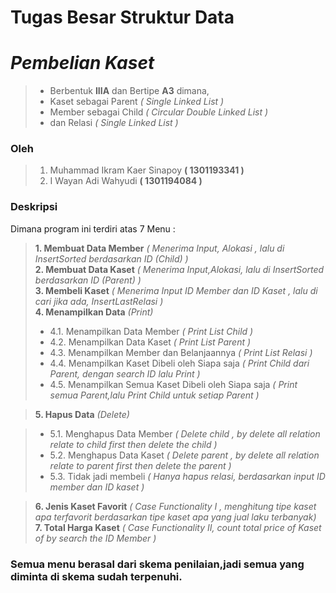 # Tugas Besar Struktur Data 

# ***Pembelian Kaset***
>- Berbentuk **IIIA** dan Bertipe **A3** dimana,
>- Kaset sebagai Parent *( Single Linked List )* 
>- Member sebagai Child *( Circular Double Linked List )*
>- dan Relasi *( Single Linked List )*

### Oleh 

>1. Muhammad Ikram Kaer Sinapoy **( 1301193341 )**
>2. I Wayan Adi Wahyudi **( 1301194084 )**

### Deskripsi

Dimana program ini terdiri atas 7 Menu :<br>

>**1. Membuat Data Member** _( Menerima Input, Alokasi , lalu di InsertSorted berdasarkan ID (Child) )_<br>
>**2. Membuat Data Kaset** _( Menerima Input,Alokasi, lalu di InsertSorted berdasarkan ID (Parent) )_<br>
>**3. Membeli Kaset** _( Menerima Input ID Member dan ID Kaset , lalu di cari jika ada, InsertLastRelasi )_<br>
>**4. Menampilkan Data** _(Print)_ 
>- 4.1. Menampilkan Data Member *( Print List Child )*
>- 4.2. Menampilkan Data Kaset *( Print List Parent )*
>- 4.3. Menampilkan Member dan Belanjaannya *( Print List Relasi )*
>- 4.4. Menampilkan Kaset Dibeli oleh Siapa saja *( Print Child dari Parent, dengan search ID lalu Print )* 
>- 4.5. Menampilkan Semua Kaset Dibeli oleh Siapa saja *( Print semua Parent,lalu Print Child untuk setiap Parent )* 

>**5. Hapus Data** *(Delete)* 

>- 5.1. Menghapus Data Member _( Delete child , by delete all relation relate to child first then delete the child )_
>- 5.2. Menghapus Data Kaset _( Delete parent , by delete all relation relate to parent first then delete the parent )_
>- 5.3. Tidak jadi membeli _( Hanya hapus relasi, berdasarkan input ID member dan ID kaset )_ 

>**6. Jenis Kaset Favorit** _( Case Functionality I , menghitung tipe kaset apa terfavorit berdasarkan tipe kaset apa yang jual laku terbanyak)_<br>
>**7. Total Harga Kaset** _( Case Functionality II, count total price of Kaset of by search the ID Member )_

### **Semua menu berasal dari skema penilaian,jadi semua yang diminta di skema sudah terpenuhi.**
